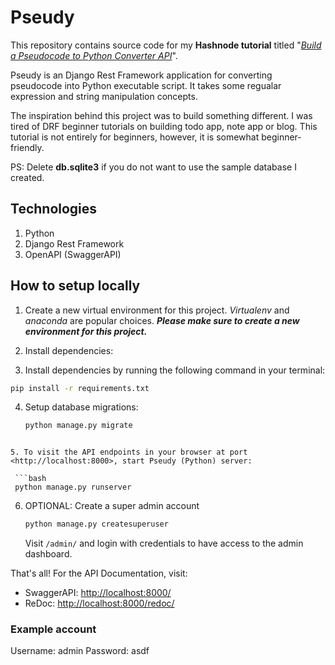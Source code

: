 # Pseudy

This repository contains source code for my **Hashnode tutorial** titled "_[Build a Pseudocode to Python Converter API](https://ifenna.hashnode.dev/build-a-pseudocode-to-python-converter-api)_".

Pseudy is an Django Rest Framework application for converting pseudocode into Python executable script. It takes some regualar expression and string manipulation concepts.

The inspiration behind this project was to build something different. I was tired of DRF beginner tutorials on building todo app, note app or blog. This tutorial is not entirely for beginners, however, it is somewhat beginner-friendly.

PS: Delete **db.sqlite3** if you do not want to use the sample database I created.

## Technologies

1. Python
2. Django Rest Framework
3. OpenAPI (SwaggerAPI)

## How to setup locally

1. Create a new virtual environment for this project. *Virtualenv* and *anaconda* are popular choices. ***Please make sure to create a new environment for this project.***
2. Install dependencies:

3. Install dependencies by running the following command in your terminal:

  ```bash
  pip install -r requirements.txt
  ```

4. Setup database migrations:

   ```bash
   python manage.py migrate

  ```

5. To visit the API endpoints in your browser at port <http://localhost:8000>, start Pseudy (Python) server:

   ```bash
   python manage.py runserver
   ```

6. OPTIONAL: Create a super admin account

   ```bash
   python manage.py createsuperuser
   ```

   Visit `/admin/` and login with credentials to have access to the admin dashboard.

That's all! For the API Documentation, visit:

- SwaggerAPI: <http://localhost:8000/>
- ReDoc: <http://localhost:8000/redoc/>

### Example account

Username: admin
Password: asdf
